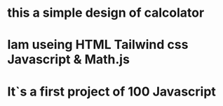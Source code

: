# this a simple design of calcolator 
# Iam useing HTML Tailwind css Javascript & Math.js
# It`s a first project of 100 Javascript 
